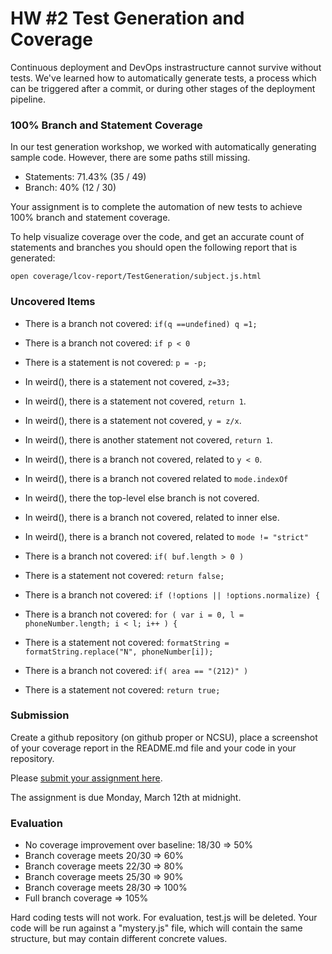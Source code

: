 # HW #2 Test Generation and Coverage

Continuous deployment and DevOps instrastructure cannot survive without tests. We've learned how to automatically generate tests, a process which can be triggered after a commit, or during other stages of the deployment pipeline.

### 100% Branch and Statement Coverage

In our test generation workshop, we worked with automatically generating sample code. However, there are some paths still missing.

* Statements: 71.43% (35 / 49)
* Branch: 40% (12 / 30)

Your assignment is to complete the automation of new tests to achieve 100% branch and statement coverage.

To help visualize coverage over the code, and get an accurate count of statements and branches you should open the following report that is generated:

    open coverage/lcov-report/TestGeneration/subject.js.html

### Uncovered Items

* There is a branch not covered: `if(q ==undefined) q =1;`
* There is a branch not covered: `if p < 0`
* There is a statement is not covered: `p = -p;`

* In weird(), there is a statement not covered, `z=33;`
* In weird(), there is a statement not covered, `return 1`.
* In weird(), there is a statement not covered, `y = z/x`.
* In weird(), there is another statement not covered, `return 1`.
* In weird(), there is a branch not covered, related to `y < 0`.
* In weird(), there is a branch not covered related to `mode.indexOf`
* In weird(), there the top-level else branch is not covered.
* In weird(), there is a branch not covered, related to inner else.
* In weird(), there is a branch not covered, related to `mode != "strict"`

* There is a branch not covered: `if( buf.length > 0 )`
* There is a statement not covered: `return false;`
* There is a branch not covered: `if (!options || !options.normalize) {`
* There is a branch not covered: `for ( var i = 0, l = phoneNumber.length; i < l; i++ ) {`
* There is a statement not covered: `formatString = formatString.replace("N", phoneNumber[i]);`
* There is a branch not covered: `if( area == "(212)" )`
* There is a statement not covered: 	`return true;`

### Submission

Create a github repository (on github proper or NCSU), place a screenshot of your coverage report in the README.md file and your code in your repository.

Please [submit your assignment here](https://docs.google.com/forms/d/e/1FAIpQLSe_f41CrspGXWzpywTRdMnIq28Iil2UGq8w8Zke9nOg1KfPMA/viewform?usp=sf_link).

The assignment is due Monday, March 12th at midnight.

### Evaluation

- No coverage improvement over baseline: 18/30 => 50% 
- Branch coverage meets 20/30 => 60%
- Branch coverage meets 22/30 => 80%
- Branch coverage meets 25/30 => 90%
- Branch coverage meets 28/30 => 100%
- Full branch coverage => 105%

Hard coding tests will not work. For evaluation, test.js will be deleted.
Your code will be run against a "mystery.js" file, which will contain the same structure, but may contain different concrete values.
